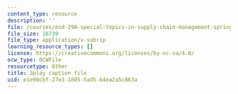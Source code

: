 ```yaml
---
content_type: resource
description: ''
file: /courses/esd-290-special-topics-in-supply-chain-management-spring-2005/e1e90cbf27e318055ad5b4ea2a5c863a_IqmrNUoiy7g.srt
file_size: 16739
file_type: application/x-subrip
learning_resource_types: []
license: https://creativecommons.org/licenses/by-nc-sa/4.0/
ocw_type: OCWFile
resourcetype: Other
title: 3play caption file
uid: e1e90cbf-27e3-1805-5ad5-b4ea2a5c863a
---
```

